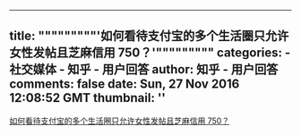 
---
title: """""""""'如何看待支付宝的多个生活圈只允许女性发帖且芝麻信用 750？'"""""""""
categories: 
    - 社交媒体
    - 知乎 - 用户回答
author: 知乎 - 用户回答
comments: false
date: Sun, 27 Nov 2016 12:08:52 GMT
thumbnail: ''
---

<div>   
<a href="https://www.zhihu.com/question/52987944/answer/133255277" target="_blank">如何看待支付宝的多个生活圈只允许女性发帖且芝麻信用 750？</a>  
</div>
            